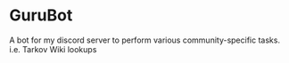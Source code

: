 # GuruBot
A bot for my discord server to perform various community-specific tasks. i.e. Tarkov Wiki lookups
